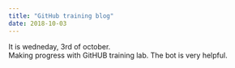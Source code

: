 ```yaml
---
title: "GitHub training blog"
date: 2018-10-03
---
```

It is wedneday, 3rd of october.  
Making progress with GitHUB training lab.  The bot is very helpful.
